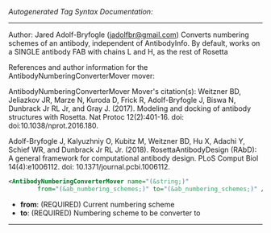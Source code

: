 <!-- THIS IS AN AUTOGENERATED FILE: Don't edit it directly, instead change the schema definition in the code itself. -->

_Autogenerated Tag Syntax Documentation:_

---
Author: Jared Adolf-Bryfogle (jadolfbr@gmail.com)
Converts numbering schemes of an antibody, independent of AntibodyInfo. By default, works on a SINGLE antibody FAB with chains L and H, as the rest of Rosetta

References and author information for the AntibodyNumberingConverterMover mover:

AntibodyNumberingConverterMover Mover's citation(s):
Weitzner BD, Jeliazkov JR, Marze N, Kuroda D, Frick R, Adolf-Bryfogle J, Biswa N, Dunbrack Jr RL Jr, and Gray J.  (2017).  Modeling and docking of antibody structures with Rosetta.  Nat Protoc 12(2):401-16.  doi: doi:10.1038/nprot.2016.180.

Adolf-Bryfogle J, Kalyuzhniy O, Kubitz M, Weitzner BD, Hu X, Adachi Y, Schief WR, and Dunbrack Jr RL Jr.  (2018).  RosettaAntibodyDesign (RAbD): A general framework for computational antibody design.  PLoS Comput Biol 14(4):e1006112.  doi: 10.1371/journal.pcbi.1006112.

```xml
<AntibodyNumberingConverterMover name="(&string;)"
        from="(&ab_numbering_schemes;)" to="(&ab_numbering_schemes;)" />
```

-   **from**: (REQUIRED) Current numbering scheme
-   **to**: (REQUIRED) Numbering scheme to be converter to

---
